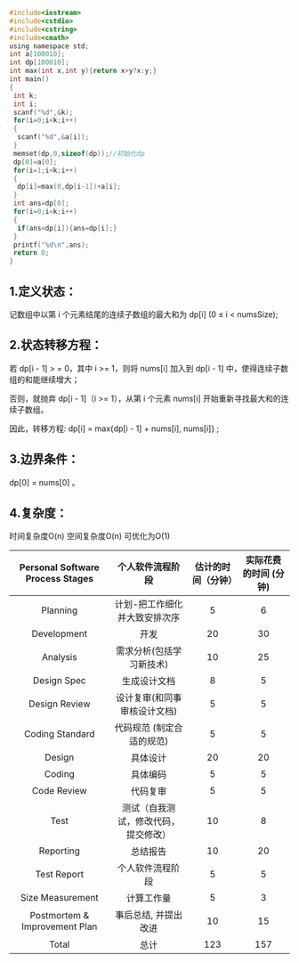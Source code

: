 ```C
#include<iostream>
#include<cstdio>
#include<cstring>
#include<cmath>
using namespace std;
int a[100010];
int dp[100010];
int max(int x,int y){return x>y?x:y;}
int main()
{
 int k;
 int i;
 scanf("%d",&k);
 for(i=0;i<k;i++)
 {
  scanf("%d",&a[i]);
 }
 memset(dp,0,sizeof(dp));//初始化dp
 dp[0]=a[0];
 for(i=1;i<k;i++)
 {
  dp[i]=max(0,dp[i-1])+a[i];
 }
 int ans=dp[0];
 for(i=0;i<k;i++)
 {
  if(ans<dp[i]){ans=dp[i];}
 }
 printf("%d\n",ans);
 return 0;
}
```

## 1.定义状态：

记数组中以第 i 个元素结尾的连续子数组的最大和为 dp[i] (0 ≤ i < numsSize);

## 2.状态转移方程：

若 dp[i - 1] > = 0，其中 i >= 1，则将 nums[i] 加入到 dp[i - 1] 中，使得连续子数组的和能继续增大；

否则，就抛弃 dp[i - 1]（i >= 1），从第 i 个元素 nums[i] 开始重新寻找最大和的连续子数组。

因此，转移方程: dp[i] = max{dp[i - 1] + nums[i], nums[i]} ;

## 3.边界条件：

dp[0] = nums[0] 。

## 4.复杂度：
时间复杂度O(n)
空间复杂度O(n) 可优化为O(1)



| Personal Software Process Stages | 个人软件流程阶段 | 估计的时间（分钟）| 实际花费的时间 (分钟) |
|  :----------------------------------:  |  :----------------:  | :------------------:  | :---------------------:  |
| Planning | 计划-把工作细化并大致安排次序 | 5| 6 |
| Development| 开发 | 20| 30|
| Analysis |  需求分析(包括学习新技术)   | 10| 25 |
| Design Spec | 生成设计文档 | 8| 5 |
| Design Review | 设计复审(和同事审核设计文档) | 5| 5 |
| Coding Standard | 代码规范 (制定合适的规范) | 5| 5 |
| Design| 具体设计| 20 | 20 |
| Coding| 具体编码 | 5| 5 |
| Code Review | 代码复审 | 5| 5 |
| Test| 测试（自我测试，修改代码，提交修改）| 10| 8 |
| Reporting| 总结报告 | 10| 20 |
| Test Report| 个人软件流程阶段 | 5| 5 |
|Size Measurement| 计算工作量 | 5 | 3 |
| Postmortem & Improvement Plan| 事后总结, 并提出改进 | 10| 15 |
| Total |  总计 |123 |157  |




